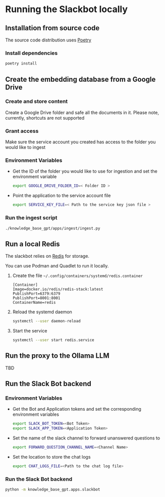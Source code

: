 # Running the Slackbot locally

## Installation from source code

The source code distribution uses [Poetry](https://python-poetry.org/)

### Install dependencies

```bash
poetry install
```

## Create the embedding database from a Google Drive

### Create and store content

Create a Google Drive folder and safe all the documents in it. Please note, currently, shortcuts are not supported

### Grant access

Make sure the service account you created has access to the folder you would like to ingest


### Environment Variables

* Get the ID of the folder you would like to use for ingestion and set the environment variable
    ```bash
    export GOOGLE_DRIVE_FOLDER_ID=< Folder ID >
    ```
* Point the application to the service account file
    ```bash
    export SERVICE_KEY_FILE=< Path to the service key json file >
    ```

### Run the ingest script

```bash
./knowledge_base_gpt/apps/ingest/ingest.py
```

## Run a local Redis

The slackbot relies on [Redis](https://redis.io/) for storage.

You can use Podman and Quadlet to run it locally.

1. Create the file `~/.config/containers/systemd/redis.container`
    ```
    [Container]
    Image=docker.io/redis/redis-stack:latest
    PublishPort=6379:6379
    PublishPort=8001:8001
    ContainerName=redis
    ```
2. Reload the systemd daemon
    ```bash
    systemctl --user daemon-reload
    ```
3. Start the service
    ```bash
    systemctl --user start redis.service
    ```

## Run the proxy to the Ollama LLM
TBD

## Run the Slack Bot backend

### Environment Variables

* Get the Bot and Application tokens and set the corresponding environment variables
    ```bash
    export SLACK_BOT_TOKEN=<Bot Token>
    export SLACK_APP_TOKEN=<Application Token>
    ```
* Set the name of the slack channel to forward unanswered questions to
    ```bash
    export FORWARD_QUESTION_CHANNEL_NAME=<Channel Name>
    ```
* Set the location to store the chat logs
    ```bash
    export CHAT_LOGS_FILE=<Path to the chat log file>
    ```

### Run the Slack Bot backend

```bash
python -m knowledge_base_gpt.apps.slackbot
```